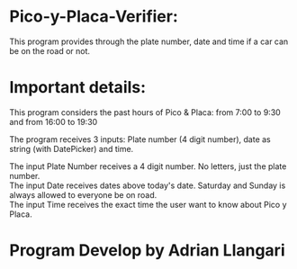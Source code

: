 # Pico-y-Placa-Verifier:

This program provides through the plate number, date and time if a car can be on the road or not.

# Important details: 

This program considers the past hours of Pico & Placa: 
from 7:00 to 9:30 and 
from 16:00 to 19:30 

The program receives 3 inputs: Plate number (4 digit number), date as string (with DatePicker) and time.
<br>

The input Plate Number receives a 4 digit number. No letters, just the plate number. <br>
The input Date receives dates above today's date. Saturday and Sunday is always allowed to everyone be on road. <br>
The input Time receives the exact time the user want to know about Pico y Placa.


# Program Develop by Adrian Llangari
